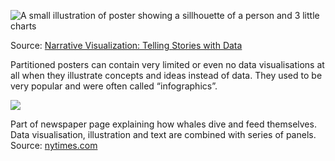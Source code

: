 <p class='center'>
<img src='Data%20story%20genres%20and%20structures%20854bd72307ad4dbda8a777a86347f3df/partitionedposter.png' alt='A small illustration of poster showing a sillhouette of a person and 3 little charts' class='max-200' />
</p>

Source: [Narrative Visualization: Telling Stories with Data](https://cpb-us-e1.wpmucdn.com/sites.northwestern.edu/dist/3/3481/files/2015/02/Narrative_Visualization.pdf)

Partitioned posters can contain very limited or even no data visualisations at all when they illustrate concepts and ideas instead of data. They used to be very popular and were often called “infographics”.

![ ](Data%20story%20genres%20and%20structures%20854bd72307ad4dbda8a777a86347f3df/lunge-feeding-jonathan-corum.jpg)

Part of newspaper page explaining how whales dive and feed themselves. Data visualisation, illustration and text are combined with series of panels. Source: [nytimes.com](https://archive.nytimes.com/www.nytimes.com/imagepages/2007/12/10/science/20071211_WHALE_GRAPHIC.html)

